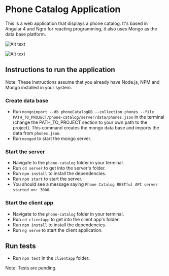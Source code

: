 # Phone Catalog Application

This is a web application that displays a phone catalog. It's based in Angular 4 and Ngrx for reacting programming, it also uses Mongo as the data base platform.

![Alt text](https://user-images.githubusercontent.com/934577/30525395-3543608c-9c06-11e7-854c-77128ffe4e33.png "Phones Closed")

![Alt text](https://user-images.githubusercontent.com/934577/30525396-35487da6-9c06-11e7-9a1b-de2482627f80.png "Phone Opened")

## Instructions to run the application

Note: These instructions assume that you already have Node.js, NPM and Mongo installed in your system.

### Create data base

* Run `mongoimport --db phoneCatalogDB --collection phones --file PATH_TO_PROJECT/phone-catalog/server/data/phones.json` in the terminal (change the PATH_TO_PROJECT section to your own path to the project). This command creates the mongo data base and imports the data from `phones.json`.
* Run `mongod` to start the mongo server.

### Start the server

* Navigate to the `phone-catalog` folder in your terminal.
* Run `cd server` to get into the server's folder.
* Run `npm install` to install the dependencies.
* Run `npm start` to start the server.
* You should see a message saying `Phone Catalog RESTful API server started on: 3000`.

### Start the client app

* Navigate to the `phone-catalog` folder in your terminal.
* Run `cd clientapp` to get into the client app's folder.
* Run `npm install` to install the dependencies.
* Run `ng serve` to start the client application.

## Run tests

* Run `npm test` in the `clientapp` folder.

Note: Tests are pending.